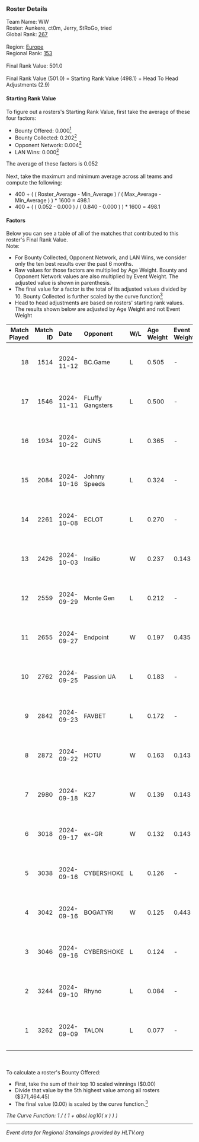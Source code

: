 ### Roster Details<br />
Team Name: WW<br />
Roster: Aunkere, ct0m, Jerry, StRoGo, tried<br />
Global Rank: [267](../../standings_global_2025_02_24.md)<br />
<br />
Region: [Europe]( ../../standings_europe_2025_02_24.md)<br />
Regional Rank: [153]( ../../standings_europe_2025_02_24.md)<br />
<br />
Final Rank Value:  501.0<br />
<br />
Final Rank Value (501.0) = Starting Rank Value (498.1) + Head To Head Adjustments (2.9)<br />

#### Starting Rank Value<br />
To figure out a rosters's Starting Rank Value, first take the average of these four factors:<br />
- Bounty Offered: 0.000[<sup>1</sup>](#table2)
- Bounty Collected: 0.202[<sup>2</sup>](#table1)
- Opponent Network: 0.004[<sup>2</sup>](#table1)
- LAN Wins: 0.000[<sup>2</sup>](#table1)

The average of these factors is 0.052<br />
<br />
Next, take the maximum and minimum average across all teams and compute the following:<br />
- 400 + ( ( Roster_Average - Min_Average ) / ( Max_Average - Min_Average ) ) * 1600 = 498.1
- 400 + ( ( 0.052 - 0.000 ) / ( 0.840 - 0.000 ) ) * 1600 = 498.1


#### Factors<br />
Below you can see a table of all of the matches that contributed to this roster's Final Rank Value.<br />
Note:<br />

- For Bounty Collected, Opponent Network, and LAN Wins, we consider only the ten best results over the past 6 months.
- Raw values for those factors are multiplied by Age Weight. Bounty and Opponent Network values are also multiplied by Event Weight. The adjusted value is shown in parenthesis.
- The final value for a factor is the total of its adjusted values divided by 10. Bounty Collected is further scaled by the curve function[<sup>3</sup>](#curveFunction)
- Head to head adjustments are based on rosters' starting rank values. The results shown below are adjusted by Age Weight and not Event Weight
<span id="table1"></span><br />


| Match Played | Match ID | Date       | Opponent         | W/L | Age Weight | Event Weight | Bounty Collected | Opponent Network | LAN Wins  | H2H Adj. | Roster                               |
| -: | -: | :- | :- | :- | :- | :- | :- | :- | :- | -: | :- |
|           18 |     1514 | 2024-11-12 | BC.Game          | L   | 0.505      | -            | -                | -                | -         |    -3.18 | Aunkere, ct0m, Jerry, StRoGo, tried  |
|           17 |     1546 | 2024-11-11 | FLuffy Gangsters | L   | 0.500      | -            | -                | -                | -         |    -4.44 | Aunkere, ct0m, Jerry, StRoGo, tried  |
|           16 |     1934 | 2024-10-22 | GUN5             | L   | 0.365      | -            | -                | -                | -         |    -0.91 | almazer, Aunkere, ct0m, Jerry, tried |
|           15 |     2084 | 2024-10-16 | Johnny Speeds    | L   | 0.324      | -            | -                | -                | -         |    -1.06 | Aunkere, ct0m, Jerry, StRoGo, tried  |
|           14 |     2261 | 2024-10-08 | ECLOT            | L   | 0.270      | -            | -                | -                | -         |    -0.37 | Aunkere, ct0m, Jerry, StRoGo, tried  |
|           13 |     2426 | 2024-10-03 | Insilio          | W   | 0.237      | 0.143        | 0.004 (0.000)    | 0.127 (0.004)    | 0 (0.000) |     5.62 | Aunkere, ct0m, Jerry, StRoGo, tried  |
|           12 |     2559 | 2024-09-29 | Monte Gen        | L   | 0.212      | -            | -                | -                | -         |    -4.33 | Aunkere, ct0m, kelieN, StRoGo, tried |
|           11 |     2655 | 2024-09-27 | Endpoint         | W   | 0.197      | 0.435        | 0.008 (0.001)    | 0.296 (0.025)    | 0 (0.000) |     4.89 | Aunkere, ct0m, Jerry, StRoGo, tried  |
|           10 |     2762 | 2024-09-25 | Passion UA       | L   | 0.183      | -            | -                | -                | -         |    -0.38 | Aunkere, ct0m, Jerry, StRoGo, tried  |
|            9 |     2842 | 2024-09-23 | FAVBET           | L   | 0.172      | -            | -                | -                | -         |    -0.87 | Aunkere, ct0m, Jerry, StRoGo, tried  |
|            8 |     2872 | 2024-09-22 | HOTU             | W   | 0.163      | 0.143        | 0.000 (0.000)    | 0.237 (0.006)    | 0 (0.000) |     3.58 | Aunkere, ct0m, Jerry, StRoGo, tried  |
|            7 |     2980 | 2024-09-18 | K27              | W   | 0.139      | 0.143        | 0.003 (0.000)    | 0.156 (0.003)    | 0 (0.000) |     3.34 | Aunkere, ct0m, Jerry, StRoGo, tried  |
|            6 |     3018 | 2024-09-17 | ex-GR            | W   | 0.132      | 0.143        | 0.011 (0.000)    | 0.076 (0.001)    | 0 (0.000) |     3.07 | Aunkere, ct0m, Jerry, StRoGo, tried  |
|            5 |     3038 | 2024-09-16 | CYBERSHOKE       | L   | 0.126      | -            | -                | -                | -         |    -1.25 | Aunkere, ct0m, Jerry, StRoGo, tried  |
|            4 |     3042 | 2024-09-16 | BOGATYRI         | W   | 0.125      | 0.443        | 0.000 (0.000)    | 0.000 (0.000)    | 0 (0.000) |     1.45 | Aunkere, ct0m, Jerry, StRoGo, tried  |
|            3 |     3046 | 2024-09-16 | CYBERSHOKE       | L   | 0.124      | -            | -                | -                | -         |    -0.53 | Aunkere, ct0m, Jerry, StRoGo, tried  |
|            2 |     3244 | 2024-09-10 | Rhyno            | L   | 0.084      | -            | -                | -                | -         |    -0.73 | Aunkere, ct0m, Jerry, StRoGo, tried  |
|            1 |     3262 | 2024-09-09 | TALON            | L   | 0.077      | -            | -                | -                | -         |    -1.05 | Aunkere, ct0m, Jerry, StRoGo, tried  |

<br />
<span id="table2"></span><br />
To calculate a roster's Bounty Offered:<br />

- First, take the sum of their top 10 scaled winnings ($0.00)
- Divide that value by the 5th highest value among all rosters ($371,464.45)
- The final value (0.00) is scaled by the curve function.[<sup>3</sup>](#curveFunction)

<span id="curveFunction"></span>_The Curve Function: 1 / ( 1 + abs( log10( x ) ) )_<br />

---
_Event data for Regional Standings provided by HLTV.org_<br />
